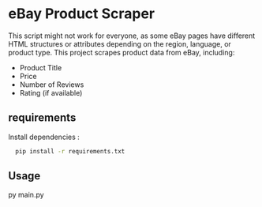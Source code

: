 # eBay Product Scraper
This script might not work for everyone, as some eBay pages have different HTML structures or attributes depending on the region, language, or product type. 
This project scrapes product data from eBay, including:

- Product Title
- Price
- Number of Reviews
- Rating (if available)

## requirements

Install dependencies : 
```bash
  pip install -r requirements.txt
```

## Usage 
  py main.py

